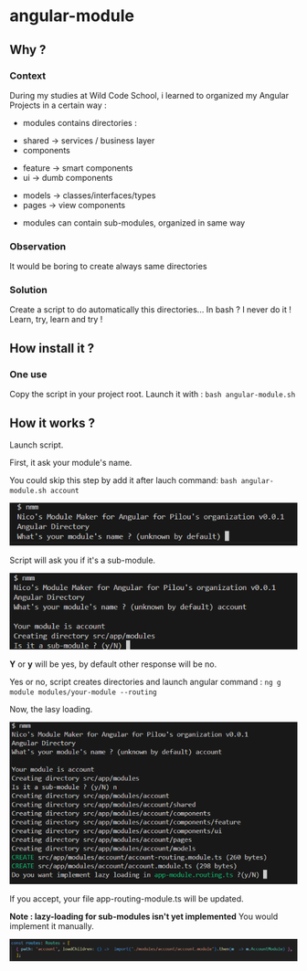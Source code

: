 # angular-module
## Why ?
### Context
During my studies at Wild Code School, i learned to organized my Angular Projects in a certain way :
* modules contains directories :
 - shared -> services / business layer
 - components 
  * feature -> smart components
  * ui -> dumb components
 - models -> classes/interfaces/types
 - pages -> view components
* modules can contain sub-modules, organized in same way

### Observation
It would be boring to create always same directories

### Solution
Create a script to do automatically this directories...
In bash ?
I never do it !
Learn, try, learn and try !

## How install it ?
### One use
Copy the script in your project root.
Launch it with :
`
bash angular-module.sh
`

## How it works ?
Launch script.

First, it ask your module's name.

You could skip this step by add it after lauch command: `bash angular-module.sh account`

![capture of first question](help/images/img1.png)

Script will ask you if it's a sub-module.

![capture of second question](help/images/img2.png)

**Y** or **y** will be yes, by default other response will be no.

Yes or no, script creates directories and launch angular command :
`
ng g module modules/your-module --routing
`

Now, the lasy loading.

![capture of third question](help/images/img3.png)

If you accept, your file app-routing-module.ts will be updated.

**Note : lazy-loading for sub-modules isn't yet implemented** You would implement it manually.

![capture of routes updated](help/images/routes-updated.png)


